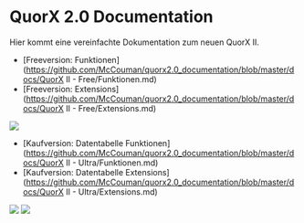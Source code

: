 # QuorX 2.0 Documentation

Hier kommt eine vereinfachte Dokumentation zum neuen QuorX II. 



- [Freeversion: Funktionen](https://github.com/McCouman/quorx2.0_documentation/blob/master/docs/QuorX II - Free/Funktionen.md)
- [Freeversion: Extensions](https://github.com/McCouman/quorx2.0_documentation/blob/master/docs/QuorX II - Free/Extensions.md)
<img src="https://raw.githubusercontent.com/McCouman/quorx2.0_documentation/master/docs/img/free/firtz-funktionlines.png">


- [Kaufversion: Datentabelle Funktionen](https://github.com/McCouman/quorx2.0_documentation/blob/master/docs/QuorX II - Ultra/Funktionen.md)
- [Kaufversion: Datentabelle Extensions](https://github.com/McCouman/quorx2.0_documentation/blob/master/docs/QuorX II - Ultra/Extensions.md)
<img src="https://raw.githubusercontent.com/McCouman/quorx2.0_documentation/master/docs/img/buy/hooklines.png">
<img src="https://raw.githubusercontent.com/McCouman/quorx2.0_documentation/master/docs/img/buy/functionlines.png">

